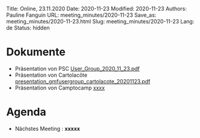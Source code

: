 Title: Online, 23.11.2020
Date: 2020-11-23
Modified: 2020-11-23
Authors: Pauline Fanguin
URL: meeting_minutes/2020-11-23
Save_as: meeting_minutes/2020-11-23.html
Slug: meeting_minutes/2020-11-23
Lang: de
Status: hidden

# Dokumente

* Präsentation von PSC [User_Group_2020_11_23.pdf]({filename}/documents/meetings/2020-11-23/User_Group_2020_11_23.pdf)
* Präsentation von Cartolacôte [presentation_gmfusergroup_cartolacote_20201123.pdf]({filename}/documents/meetings/2020-11-23/presentation_gmfusergroup_cartolacote_20201123.pdf)
* Präsentation von Camptocamp [xxxx]({filename}/documents/meetings/2020-11-23/xxxx.pdf)

# Agenda

* Nächstes Meeting : **xxxxx**
